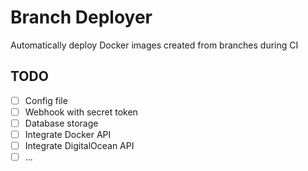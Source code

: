 # Branch Deployer
Automatically deploy Docker images created from branches during CI

## TODO
- [ ] Config file
- [ ] Webhook with secret token
- [ ] Database storage
- [ ] Integrate Docker API
- [ ] Integrate DigitalOcean API
- [ ] ...
